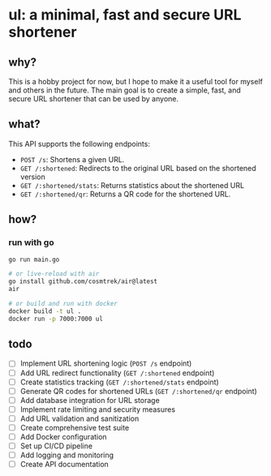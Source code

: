 # ul: a minimal, fast and secure URL shortener

## why?

This is a hobby project for now, but I hope to make it a useful tool for myself and others in the future.
The main goal is to create a simple, fast, and secure URL shortener that can be used by anyone.

## what?

This API supports the following endpoints:

- `POST /s`: Shortens a given URL.
- `GET /:shortened`: Redirects to the original URL based on the shortened version
- `GET /:shortened/stats`: Returns statistics about the shortened URL
- `GET /:shortened/qr`: Returns a QR code for the shortened URL.

## how?

### run with go

```sh
go run main.go

# or live-reload with air
go install github.com/cosmtrek/air@latest
air

# or build and run with docker
docker build -t ul .
docker run -p 7000:7000 ul
```

## todo

- [ ] Implement URL shortening logic (`POST /s` endpoint)
- [ ] Add URL redirect functionality (`GET /:shortened` endpoint)  
- [ ] Create statistics tracking (`GET /:shortened/stats` endpoint)
- [ ] Generate QR codes for shortened URLs (`GET /:shortened/qr` endpoint)
- [ ] Add database integration for URL storage
- [ ] Implement rate limiting and security measures
- [ ] Add URL validation and sanitization
- [ ] Create comprehensive test suite
- [ ] Add Docker configuration
- [ ] Set up CI/CD pipeline
- [ ] Add logging and monitoring
- [ ] Create API documentation
